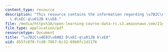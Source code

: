 ```yaml
---
content_type: resource
description: "This resource contains the information regarding \u7B2C\u4E03\u8AB2\
  \ d\xEC-q\u012B k\xE8."
file: /media/https%3A/open-learning-course-data-rc.s3.amazonaws.com/21g-103-chinese-iii-regular-fall-2005/d557c070fcd078676c3269b0fc1d1176_MIT21G_103F05_chars7.pdf
file_type: application/pdf
resourcetype: Document
title: "\u7B2C\u4E03\u8AB2 D\xEC-q\u012B k\xE8"
uid: d557c070-fcd0-7867-6c32-69b0fc1d1176
---
```


